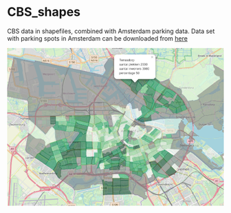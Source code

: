 # CBS_shapes

CBS data in shapefiles, combined with Amsterdam parking data. Data set with parking spots in Amsterdam can be downloaded from [here](https://data.amsterdam.nl/#?dte=dcatd%2Fdatasets%2Fspeciale-parkeerplaatsen&dtfs=T&dsf=groups::verkeer-infrastructuur&mpb=topografie&mpz=11&mpv=52.3731081:4.8932945)

![](leaflet.png)
